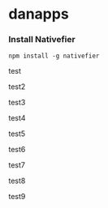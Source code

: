 # danapps

### Install Nativefier

`npm install -g nativefier`

test

test2

test3

test4

test5

test6

test7

test8

test9
